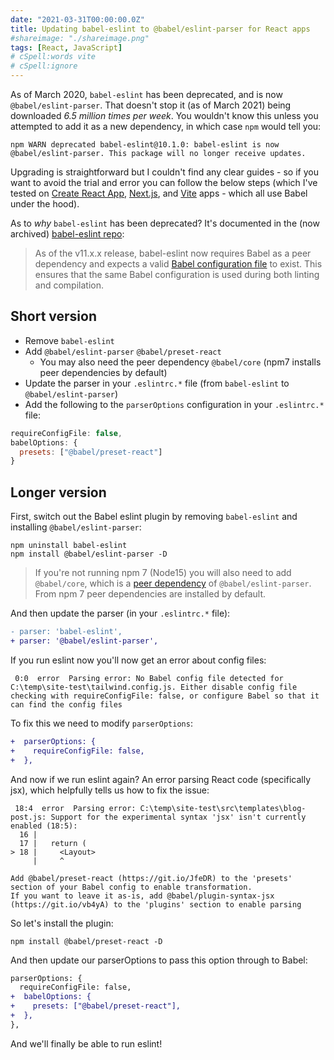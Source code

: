 ```yaml
---
date: "2021-03-31T00:00:00.0Z"
title: Updating babel-eslint to @babel/eslint-parser for React apps
#shareimage: "./shareimage.png"
tags: [React, JavaScript]
# cSpell:words vite
# cSpell:ignore
---
```


As of March 2020, `babel-eslint` has been deprecated, and is now `@babel/eslint-parser`. That doesn't stop it (as of March 2021) being downloaded _6.5 million times per week_. You wouldn't know this unless you attempted to add it as a new dependency, in which case `npm` would tell you:

```
npm WARN deprecated babel-eslint@10.1.0: babel-eslint is now @babel/eslint-parser. This package will no longer receive updates.
```

Upgrading is straightforward but I couldn't find any clear guides - so if you want to avoid the trial and error you can follow the below steps (which I've tested on [Create React App], [Next.js], and [Vite] apps - which all use Babel under the hood).

As to _why_ `babel-eslint` has been deprecated? It's documented in the (now archived) [babel-eslint repo]:

> As of the v11.x.x release, babel-eslint now requires Babel as a peer dependency and expects a valid [Babel configuration file](https://babeljs.io/docs/en/configuration) to exist. This ensures that the same Babel configuration is used during both linting and compilation.

## Short version

- Remove `babel-eslint`
- Add `@babel/eslint-parser` `@babel/preset-react`
  - You may also need the peer dependency `@babel/core` (npm7 installs peer dependencies by default)
- Update the parser in your `.eslintrc.*` file (from `babel-eslint` to `@babel/eslint-parser`)
- Add the following to the `parserOptions` configuration in your `.eslintrc.*` file:

```js
requireConfigFile: false,
babelOptions: {
  presets: ["@babel/preset-react"]
}
```

## Longer version

First, switch out the Babel eslint plugin by removing `babel-eslint` and installing `@babel/eslint-parser`:

```shell
npm uninstall babel-eslint
npm install @babel/eslint-parser -D
```

> If you're not running npm 7 (Node15) you will also need to add `@babel/core`, which is a [peer dependency] of `@babel/eslint-parser`. From npm 7 peer dependencies are installed by default.

And then update the parser (in your `.eslintrc.*` file):

```diff
- parser: 'babel-eslint',
+ parser: '@babel/eslint-parser',
```

If you run eslint now you'll now get an error about config files:

```
 0:0  error  Parsing error: No Babel config file detected for C:\temp\site-test\tailwind.config.js. Either disable config file checking with requireConfigFile: false, or configure Babel so that it can find the config files
```

To fix this we need to modify `parserOptions`:

```diff
+  parserOptions: {
+    requireConfigFile: false,
+  },
```

And now if we run eslint again? An error parsing React code (specifically jsx), which helpfully tells us how to fix the issue:

```
 18:4  error  Parsing error: C:\temp\site-test\src\templates\blog-post.js: Support for the experimental syntax 'jsx' isn't currently enabled (18:5):
  16 |
  17 |   return (
> 18 |     <Layout>
     |     ^

Add @babel/preset-react (https://git.io/JfeDR) to the 'presets' section of your Babel config to enable transformation.
If you want to leave it as-is, add @babel/plugin-syntax-jsx (https://git.io/vb4yA) to the 'plugins' section to enable parsing
```

So let's install the plugin:

```shell
npm install @babel/preset-react -D
```

And then update our parserOptions to pass this option through to Babel:

```diff
parserOptions: {
  requireConfigFile: false,
+  babelOptions: {
+    presets: ["@babel/preset-react"],
+  },
},
```

And we'll finally be able to run eslint!

[create react app]: https://create-react-app.dev/
[next.js]: https://nextjs.org/
[vite]: https://vitejs.dev/
[babel-eslint repo]: https://github.com/babel/babel-eslint
[peer dependency]: https://nodejs.org/en/blog/npm/peer-dependencies/
